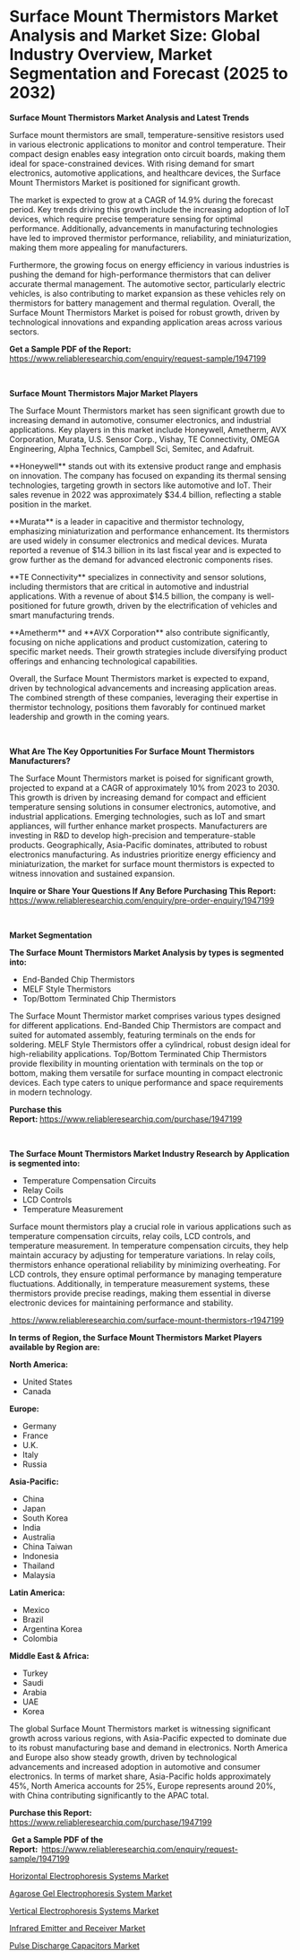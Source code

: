 <p><h1>Surface Mount Thermistors Market Analysis and Market Size: Global Industry Overview, Market Segmentation and Forecast (2025 to 2032)</h1></p><p><strong>Surface Mount Thermistors Market Analysis and Latest Trends</strong></p>
<p><p>Surface mount thermistors are small, temperature-sensitive resistors used in various electronic applications to monitor and control temperature. Their compact design enables easy integration onto circuit boards, making them ideal for space-constrained devices. With rising demand for smart electronics, automotive applications, and healthcare devices, the Surface Mount Thermistors Market is positioned for significant growth. </p><p>The market is expected to grow at a CAGR of 14.9% during the forecast period. Key trends driving this growth include the increasing adoption of IoT devices, which require precise temperature sensing for optimal performance. Additionally, advancements in manufacturing technologies have led to improved thermistor performance, reliability, and miniaturization, making them more appealing for manufacturers. </p><p>Furthermore, the growing focus on energy efficiency in various industries is pushing the demand for high-performance thermistors that can deliver accurate thermal management. The automotive sector, particularly electric vehicles, is also contributing to market expansion as these vehicles rely on thermistors for battery management and thermal regulation. Overall, the Surface Mount Thermistors Market is poised for robust growth, driven by technological innovations and expanding application areas across various sectors.</p></p>
<p><strong>Get a Sample PDF of the Report:&nbsp;</strong> <a href="https://www.reliableresearchiq.com/enquiry/request-sample/1947199?utm_campaign=1877&utm_medium=2&utm_source=Github&utm_content=ia&utm_term=11022025&utm_id=surface-mount-thermistors">https://www.reliableresearchiq.com/enquiry/request-sample/1947199</a></p>
<p>&nbsp;</p>
<p><strong>Surface Mount Thermistors Major Market Players</strong></p>
<p><p>The Surface Mount Thermistors market has seen significant growth due to increasing demand in automotive, consumer electronics, and industrial applications. Key players in this market include Honeywell, Ametherm, AVX Corporation, Murata, U.S. Sensor Corp., Vishay, TE Connectivity, OMEGA Engineering, Alpha Technics, Campbell Sci, Semitec, and Adafruit.</p><p>**Honeywell** stands out with its extensive product range and emphasis on innovation. The company has focused on expanding its thermal sensing technologies, targeting growth in sectors like automotive and IoT. Their sales revenue in 2022 was approximately $34.4 billion, reflecting a stable position in the market.</p><p>**Murata** is a leader in capacitive and thermistor technology, emphasizing miniaturization and performance enhancement. Its thermistors are used widely in consumer electronics and medical devices. Murata reported a revenue of $14.3 billion in its last fiscal year and is expected to grow further as the demand for advanced electronic components rises.</p><p>**TE Connectivity** specializes in connectivity and sensor solutions, including thermistors that are critical in automotive and industrial applications. With a revenue of about $14.5 billion, the company is well-positioned for future growth, driven by the electrification of vehicles and smart manufacturing trends.</p><p>**Ametherm** and **AVX Corporation** also contribute significantly, focusing on niche applications and product customization, catering to specific market needs. Their growth strategies include diversifying product offerings and enhancing technological capabilities.</p><p>Overall, the Surface Mount Thermistors market is expected to expand, driven by technological advancements and increasing application areas. The combined strength of these companies, leveraging their expertise in thermistor technology, positions them favorably for continued market leadership and growth in the coming years.</p></p>
<p>&nbsp;</p>
<p><strong>What Are The Key Opportunities For Surface Mount Thermistors Manufacturers?</strong></p>
<p><p>The Surface Mount Thermistors market is poised for significant growth, projected to expand at a CAGR of approximately 10% from 2023 to 2030. This growth is driven by increasing demand for compact and efficient temperature sensing solutions in consumer electronics, automotive, and industrial applications. Emerging technologies, such as IoT and smart appliances, will further enhance market prospects. Manufacturers are investing in R&D to develop high-precision and temperature-stable products. Geographically, Asia-Pacific dominates, attributed to robust electronics manufacturing. As industries prioritize energy efficiency and miniaturization, the market for surface mount thermistors is expected to witness innovation and sustained expansion.</p></p>
<p><strong>Inquire or Share Your Questions If Any Before Purchasing This Report:</strong> <a href="https://www.reliableresearchiq.com/enquiry/pre-order-enquiry/1947199?utm_campaign=1877&utm_medium=2&utm_source=Github&utm_content=ia&utm_term=11022025&utm_id=surface-mount-thermistors">https://www.reliableresearchiq.com/enquiry/pre-order-enquiry/1947199</a></p>
<p>&nbsp;</p>
<p><strong>Market Segmentation</strong></p>
<p><strong>The Surface Mount Thermistors Market Analysis by types is segmented into:</strong></p>
<p><ul><li>End-Banded Chip Thermistors</li><li>MELF Style Thermistors</li><li>Top/Bottom Terminated Chip Thermistors</li></ul></p>
<p><p>The Surface Mount Thermistor market comprises various types designed for different applications. End-Banded Chip Thermistors are compact and suited for automated assembly, featuring terminals on the ends for soldering. MELF Style Thermistors offer a cylindrical, robust design ideal for high-reliability applications. Top/Bottom Terminated Chip Thermistors provide flexibility in mounting orientation with terminals on the top or bottom, making them versatile for surface mounting in compact electronic devices. Each type caters to unique performance and space requirements in modern technology.</p></p>
<p><strong>Purchase this Report:&nbsp;</strong><a href="https://www.reliableresearchiq.com/purchase/1947199?utm_campaign=1877&utm_medium=2&utm_source=Github&utm_content=ia&utm_term=11022025&utm_id=surface-mount-thermistors">https://www.reliableresearchiq.com/purchase/1947199</a></p>
<p>&nbsp;</p>
<p><strong>The Surface Mount Thermistors Market Industry Research by Application is segmented into:</strong></p>
<p><ul><li>Temperature Compensation Circuits</li><li>Relay Coils</li><li>LCD Controls</li><li>Temperature Measurement</li></ul></p>
<p><p>Surface mount thermistors play a crucial role in various applications such as temperature compensation circuits, relay coils, LCD controls, and temperature measurement. In temperature compensation circuits, they help maintain accuracy by adjusting for temperature variations. In relay coils, thermistors enhance operational reliability by minimizing overheating. For LCD controls, they ensure optimal performance by managing temperature fluctuations. Additionally, in temperature measurement systems, these thermistors provide precise readings, making them essential in diverse electronic devices for maintaining performance and stability.</p></p>
<p><a href="https://www.reliableresearchiq.com/surface-mount-thermistors-r1947199?utm_campaign=1877&utm_medium=2&utm_source=Github&utm_content=ia&utm_term=11022025&utm_id=surface-mount-thermistors">&nbsp;https://www.reliableresearchiq.com/surface-mount-thermistors-r1947199</a></p>
<p><strong>In terms of Region, the Surface Mount Thermistors Market Players available by Region are:</strong></p>
<p>
    <p> <strong> North America: </strong>
        <ul>
            <li>United States</li>
            <li>Canada</li>
        </ul>
        </p> 
    <p> <strong> Europe: </strong>
        <ul>
            <li>Germany</li>
            <li>France</li>
            <li>U.K.</li>
            <li>Italy</li>
            <li>Russia</li>
        </ul>
        </p> 
    <p> <strong> Asia-Pacific: </strong>
        <ul>
            <li>China</li>
            <li>Japan</li>
            <li>South Korea</li>
            <li>India</li>
            <li>Australia</li>
            <li>China Taiwan</li>
            <li>Indonesia</li>
            <li>Thailand</li>
            <li>Malaysia</li>
        </ul>
        </p> 
    <p> <strong> Latin America: </strong>
        <ul>
            <li>Mexico</li>
            <li>Brazil</li>
            <li>Argentina Korea</li>
            <li>Colombia</li>
        </ul>
        </p> 
    <p> <strong> Middle East & Africa: </strong>
        <ul>
            <li>Turkey</li>
            <li>Saudi</li>
            <li>Arabia</li>
            <li>UAE</li>
            <li>Korea</li>
        </ul>
    </p>
    </p>
<p><p>The global Surface Mount Thermistors market is witnessing significant growth across various regions, with Asia-Pacific expected to dominate due to its robust manufacturing base and demand in electronics. North America and Europe also show steady growth, driven by technological advancements and increased adoption in automotive and consumer electronics. In terms of market share, Asia-Pacific holds approximately 45%, North America accounts for 25%, Europe represents around 20%, with China contributing significantly to the APAC total.</p></p>
<p><strong>Purchase this Report: </strong><a href="https://www.reliableresearchiq.com/purchase/1947199?utm_campaign=1877&utm_medium=2&utm_source=Github&utm_content=ia&utm_term=11022025&utm_id=surface-mount-thermistors">https://www.reliableresearchiq.com/purchase/1947199</a></p>
<p>&nbsp;<strong>Get a Sample PDF of the Report:&nbsp;&nbsp;</strong><a href="https://www.reliableresearchiq.com/enquiry/request-sample/1947199?utm_campaign=1877&utm_medium=2&utm_source=Github&utm_content=ia&utm_term=11022025&utm_id=surface-mount-thermistors">https://www.reliableresearchiq.com/enquiry/request-sample/1947199</a></p>
<p><strong></strong></p>
<p><p><a href="https://github.com/sharphadan/Market-Research-Report-List-1/blob/main/horizontal-electrophoresis-systems-market.md?utm_campaign=1877&utm_medium=2&utm_source=Github&utm_content=ia&utm_term=11022025&utm_id=surface-mount-thermistors">Horizontal Electrophoresis Systems Market</a></p><p><a href="https://github.com/myrosibrir/Market-Research-Report-List-1/blob/main/agarose-gel-electrophoresis-system-market.md?utm_campaign=1877&utm_medium=2&utm_source=Github&utm_content=ia&utm_term=11022025&utm_id=surface-mount-thermistors">Agarose Gel Electrophoresis System Market</a></p><p><a href="https://github.com/bokerraaenc7/Market-Research-Report-List-1/blob/main/vertical-electrophoresis-systems-market.md?utm_campaign=1877&utm_medium=2&utm_source=Github&utm_content=ia&utm_term=11022025&utm_id=surface-mount-thermistors">Vertical Electrophoresis Systems Market</a></p><p><a href="https://github.com/tapandtarxo/Market-Research-Report-List-1/blob/main/infrared-emitter-and-receiver-market.md?utm_campaign=1877&utm_medium=2&utm_source=Github&utm_content=ia&utm_term=11022025&utm_id=surface-mount-thermistors">Infrared Emitter and Receiver Market</a></p><p><a href="https://github.com/morgadamas58/Market-Research-Report-List-1/blob/main/pulse-discharge-capacitors-market.md?utm_campaign=1877&utm_medium=2&utm_source=Github&utm_content=ia&utm_term=11022025&utm_id=surface-mount-thermistors">Pulse Discharge Capacitors Market</a></p></p>
